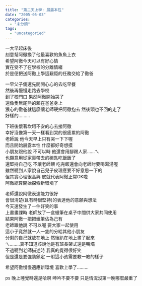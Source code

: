 ```yaml
---
title: "第二天上學: 展露本性"
date: "2005-05-03"
categories: 
  - "未分類"
tags: 
  - "uncategoried"
---
```


一大早起床後  
刻意幫阿徹換了他最喜歡的魚魚上衣  
希望阿徹今天可以有好心情  
實在受不了在學校的分離情緒  
於是便把送阿徹上學這艱鉅的任務交給了徹爸

一早父子倆還先開開心心的去吃早餐  
然後再慢慢走路去學校  
到了校門口 果然阿徹開始哭了  
還像隻無尾熊的賴在爸爸身上  
狠心的徹爸就這麼讓老師硬把阿徹抱去 然後頭也不回的走了  
好樣的.........

下班後懷著坎坷不安的心去接阿徹  
幸好沒像第一天一樣看到哭的很疲累的阿徹  
老師說 他今天早上只有哭一下下喔  
而且開始展露本性 什麼都好奇想摸  
小朋友跟他說 不可以時 他還會用腳踢人家......ㄟ  
也願意用從家裏帶去的碗匙吃飯飯了  
還堅持自己吃 不讓老師餵 吃完飯還會向老師討要喝湯湯喔  
雖然聽到人家說自己兒子皮理應要不好意思一下的  
但其實心理很高興 皮就代表阿徹正常OK啦  
阿徹總算開始探索新環境了

老師還說阿徹表達能力很好  
會很清楚(且有時很堅持)的表達他的意願與想法  
今天還發生了一件好笑的事  
上畫畫課時 老師放了一盒蠟筆在桌子中間供大家共同使用  
結果阿徹一把把蠟筆佔為己有  
老師跟他說 不可以喔 要大家一起使用  
這小子竟然就一人一隻的分給其他小朋友  
分剩的自己就放在地上 然後趴在地上畫了起來  
ㄟ........真不知道該說他是有班長架式還是鴨壩  
不過聽到老師描述時 我真的覺得很好笑  
但是還是要強裝鎮定 一附這小孩需要教一教的樣子

希望阿徹慢慢適應新環境 喜歡上學了.........

ps 晚上睡覺時還是哈瞑 呻吟不要不要 只是情況沒第一晚哪麼嚴重了
